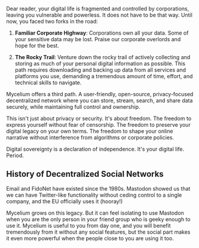 Dear reader, your digital life is fragmented and controlled by corporations, leaving you vulnerable and powerless. It does not have to be that way. Until now, you faced two forks in the road:

1. **Familiar Corporate Highway**: Corporations own all your data. Some of your sensitive data may be lost. Praise our corporate overlords and hope for the best.

2. **The Rocky Trail**: Venture down the rocky trail of actively collecting and storing as much of your personal digital information as possible. This path requires downloading and backing up data from all services and platforms you use, demanding a tremendous amount of time, effort, and technical skills to navigate.

Mycelium offers a third path. A user-friendly, open-source, privacy-focused decentralized network where you can store, stream, search, and share data securely, while maintaining full control and ownership.

This isn't just about privacy or security. It's about freedom. The freedom to express yourself without fear of censorship. The freedom to preserve your digital legacy on your own terms. The freedom to shape your online narrative without interference from algorithms or corporate policies.

Digital sovereignty is a declaration of independence. It's your digital life. Period.

## History of Decentralized Social Networks

Email and FidoNet have existed since the 1980s. Mastodon showed us that we can have Twitter-like functionality without ceding control to a single company, and the EU officially uses it (hooray!)

Mycelium grows on this legacy. But it can feel isolating to use Mastodon when you are the only person in your friend group who is geeky enough to use it. Mycelium is useful to you from day one, and you will benefit tremendously from it without any social features, but the social part makes it even more powerful when the people close to you are using it too.
